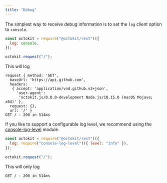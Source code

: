 ```yaml
---
title: "Debug"
---
```


The simplest way to receive debug information is to set the `log` client option to `console`.

```js
const octokit = require("@octokit/rest")({
  log: console,
});

octokit.request("/");
```

This will log

```
request { method: 'GET',
  baseUrl: 'https://api.github.com',
  headers:
   { accept: 'application/vnd.github.v3+json',
     'user-agent':
      'octokit.js/0.0.0-development Node.js/10.15.0 (macOS Mojave; x64)' },
  request: {},
  url: '/' }
GET / - 200 in 514ms
```

If you like to support a configurable log level, we recommend using the [console-log-level](https://github.com/watson/console-log-level) module

```js
const octokit = require("@octokit/rest")({
  log: require("console-log-level")({ level: "info" }),
});

octokit.request("/");
```

This will only log

```
GET / - 200 in 514ms
```
